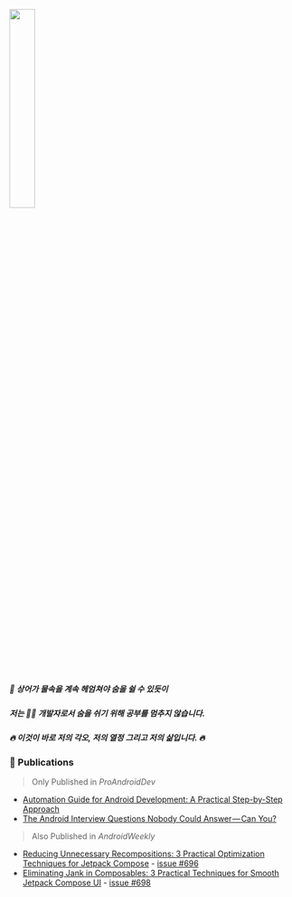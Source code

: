 <p align="start">
  <img src="https://github.com/lyh990517/lyh990517/assets/45873564/ad095710-4772-4e4d-bb47-1791aa8188b1" width="30%" />
</p>

<h5 align="start">🦈 상어가 물속을 계속 헤엄쳐야 숨을 쉴 수 있듯이</h5>
<h5 align="start">저는 👩‍💻 개발자로서 숨을 쉬기 위해 공부를 멈추지 않습니다.</h5>
<h5 align="start">🔥 이것이 바로 저의 각오, 저의 열정 그리고 저의 삶입니다. 🔥</h5>

### 📝 Publications  
> Only Published in *ProAndroidDev*  
- [Automation Guide for Android Development: A Practical Step-by-Step Approach](https://medium.com/proandroiddev/android-development-teams-automation-journey-from-notion-api-to-mvi-component-creation-218a50647a45)  
- [The Android Interview Questions Nobody Could Answer — Can You?](https://medium.com/proandroiddev/as-an-interviewer-i-asked-these-android-questions-can-you-answer-them-d623472568f7)

> Also Published in *AndroidWeekly*  
- [Reducing Unnecessary Recompositions: 3 Practical Optimization Techniques for Jetpack Compose](https://medium.com/proandroiddev/recomposition-all-in-one-5bd1f4aedf8b) - [issue #696](https://androidweekly.net/issues/issue-696)
- [Eliminating Jank in Composables: 3 Practical Techniques for Smooth Jetpack Compose UI](https://proandroiddev.com/eliminating-jank-in-composables-3-practical-techniques-for-smooth-jetpack-compose-ui-6c66d4f7c4f4) - [issue #698](https://androidweekly.net/issues/issue-698)
